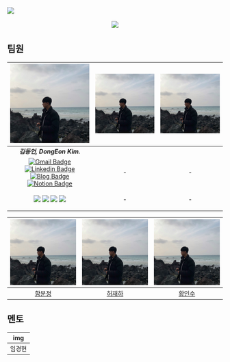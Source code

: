 <img src="https://capsule-render.vercel.app/api?type=wave&color=auto&height=300&section=header&text=🫣I들🫣&fontSize=90" />

<p align="center">
  <img src="https://i.imgur.com/SWtrsIm.png" width="30%">
</p>

## 팀원

| <img src="https://github.com/In-Soo-Hwang/Boostcamp_6_NLP_06/blob/main/asset/DongEon.jpg"> | <img src="https://github.com/In-Soo-Hwang/Boostcamp_6_NLP_06/blob/main/asset/DongEon.jpg"> | <img src="https://github.com/In-Soo-Hwang/Boostcamp_6_NLP_06/blob/main/asset/DongEon.jpg"> |
|:---:|:---:|:---:|
|**_김동언, DongEon Kim._**|
| [![Gmail Badge](https://img.shields.io/badge/Gmail-d14836?style=flat-square&logo=Gmail&logoColor=white&link=mailto:ponben@khu.ac.kr)](mailto:ponben@khu.ac.kr) [![Linkedin Badge](https://img.shields.io/badge/-LinkedIn-blue?style=flat-square&logo=Linkedin&logoColor=white&link=https://www.linkedin.com/in/dongeon-kim-59777422a///)](https://www.linkedin.com/in/dongeon-kim-59777422a/) [![Blog Badge](http://img.shields.io/badge/-Blog-black?style=flat-square&logo=github&link=https://ok-lab.tistory.com/)](https://ok-lab.tistory.com/) [![Notion Badge](https://img.shields.io/badge/Notion-808080?style=flat-square&logo=Notion&logoColor=white&link=https://deeply-potential-7d1.notion.site/DongEon-Kim-bfa138799c9f48298c334c3d8e00fc15)](https://deeply-potential-7d1.notion.site/DongEon-Kim-bfa138799c9f48298c334c3d8e00fc15) | - | - |
| <p align="center"><img src="https://img.shields.io/badge/Python-3776AB?style=flat-square&logo=Python&logoColor=white"/> <img src="https://img.shields.io/badge/Pytorch-EE4C2C?style=flat-square&logo=Pytorch&logoColor=white"/> <img src="https://img.shields.io/badge/Docker-2496ED?style=flat-square&logo=Docker&logoColor=white"/> <img src="https://img.shields.io/badge/Sklearn-F7931E?style=flat-square&logo=scikit-learn&logoColor=white"/> | - | - |


| <img src="https://github.com/In-Soo-Hwang/Boostcamp_6_NLP_06/blob/main/asset/DongEon.jpg"> | <img src="https://github.com/In-Soo-Hwang/Boostcamp_6_NLP_06/blob/main/asset/DongEon.jpg"> | <img src="https://github.com/In-Soo-Hwang/Boostcamp_6_NLP_06/blob/main/asset/DongEon.jpg"> |
|:---:|:---:|:---:|
|[함문정](https://github.com/jennymjh)|[허재하](https://github.com/jaehahuh)|[황인수](https://github.com/In-Soo-Hwang/In-Soo-Hwang)|

## 멘토
| img |
|:---:|
|임경현|
